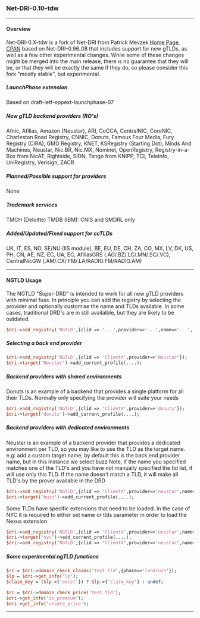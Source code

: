 ### Net-DRI-0.10-tdw

* * *
#### Overview

Net-DRI-0.X-tdw is a fork of Net-DRI from Patrick Mevzek [Home Page](http://www.dotandco.com/services/software/Net-DRI/), [CPAN](http://search.cpan.org/dist/Net-DRI/) based on Net-DRI-0.96_08 that includes support for new gTLDs, as well as a few other experimental changes. While some of these changes might be merged into the main release, there is no guarantee that they will be, or that they will be exactly the same if they do, so please consider this fork "mostly stable", but experimental.

##### LaunchPhase extension
Based on draft-ietf-eppext-launchphase-07

##### New gTLD backend providers (RO's)
Afnic, Afilias, Amazon (Neustar), ARI, CoCCA, CentralNIC, CoreNIC, Charleston Road Registry, CNNIC, Donuts, Famous Four Media, Fury Registry (CIRA), GMO Registry, KNET, KSRegistry (Starting Dot), Minds And Machines, Neustar, Nic.BR, Nic.MX, Nominet, OpenRegistry, Registry-in-a-Box from NicAT, Rightside, SIDN, Tango from KNIPP, TCI, TeleInfo, UniRegistry, Verisign, ZACR

##### Planned/Possible support for providers
None

##### Trademark services
TMCH (Deloitte)
TMDB (IBM): CNIS and SMDRL only

##### Added/Updated/Fixed support for ccTLDs
UK, IT, ES, NO, SE/NU (IIS module), BE, EU, DE, CH, ZA, CO, MX, LV, DK, US, PH, CN, AE, NZ, EC, UA, EC, AfiliasGRS (.AG/.BZ/.LC/.MN/.SC/.VC), CentralNicGW (.AM/.CX/.FM/.LA/RADIO.FM/RADIO.AM)

* * *
#### NGTLD Usage

The NGTLD "Super-DRD" is intended to work for all new gTLD providers with minimal fuss. In principle you can add the registry by selecting the provider and optionally customise the name and TLDs available. In some cases, traditional DRD's are in still availalble, but they are likely to be outdated.
```perl
$dri->add_registry('NGTLD',{clid => '...',provider=>'...',name=>'...', tlds=>[]});
```

##### Selecting a back end provider

```perl
$dri->add_registry('NGTLD',{clid => 'ClientX',provider=>'Neustar'});
$dri->target('Neustar')->add_current_profile(....);
```

##### Backend providers with shared environments

Donuts is an example of a backend that provides a single platform for all their TLDs. Normally only specifying the provider will suite your needs

```perl
$dri->add_registry('NGTLD',{clid => 'ClientX',provider=>'donuts'});
$dri->target('donuts')->add_current_profile(....);
````

##### Backend providers with dedicated environments

Neustar is an example of a backend provider that provides a dedicated environment per TLD, so you may like to use the TLD as the target name.
e.g: add a custom target name, by default this is the back end provider name, but in this instance we select buzz
Note, if the name you specified matches one of the TLD's and you have not manually specified the tld list, if will use only this TLD. If the name doesn't match a TLD, it will make all TLD's by the prover available in the DRD

```perl
$dri->add_registry('NGTLD',{clid => 'ClientX',provider=>'neustar',name=>'buzz'});
$dri->target('buzz')->add_current_profile(....);
```

Some TLDs have specific extensions that need to be loaded. In the case of NYC it is required to either set name or tlds parameter in order to load the Nexus extension

```perl
$dri->add_registry('NGTLD',{clid => 'ClientX',provider=>'neustar',name=>'nyc'}); # using name
$dri->target('nyc')->add_current_profile(....);
$dri->add_registry('NGTLD',{clid => 'ClientX',provider=>'neustar',name=>'whatever',tlds=['nyc']}); # using tld
```

##### Some experimental ngTLD functions
```perl
$rc = $dri->domain_check_claims('test.tld',{phase=>'landrush'});
$lp = $dri->get_info('lp');
$claim_key = ($lp->{'exist'}) ? $lp->{'claim_key'} : undef;

$rc = $dri->domain_check_price('test.tld');
$dri->get_info('is_premium');
$dri->get_info('create_price');
```

* * *
